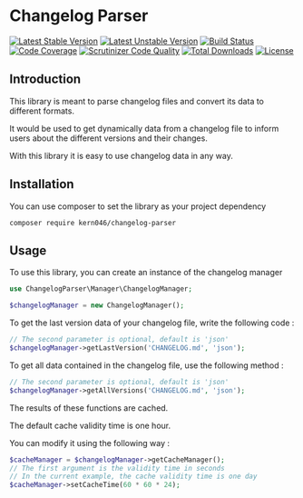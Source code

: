 Changelog Parser
===============

[![Latest Stable Version](https://poser.pugx.org/kern046/changelog-parser/v/stable)](https://packagist.org/packages/kern046/changelog-parser)
[![Latest Unstable Version](https://poser.pugx.org/kern046/changelog-parser/v/unstable)](https://packagist.org/packages/kern046/changelog-parser)
[![Build Status](https://scrutinizer-ci.com/g/Kern046/changelog-parser/badges/build.png?b=master)](https://scrutinizer-ci.com/g/Kern046/changelog-parser/build-status/master)
[![Code Coverage](https://scrutinizer-ci.com/g/Kern046/changelog-parser/badges/coverage.png?b=master)](https://scrutinizer-ci.com/g/Kern046/changelog-parser/?branch=master)
[![Scrutinizer Code Quality](https://scrutinizer-ci.com/g/Kern046/changelog-parser/badges/quality-score.png?b=master)](https://scrutinizer-ci.com/g/Kern046/changelog-parser/?branch=master)
[![Total Downloads](https://poser.pugx.org/kern046/changelog-parser/downloads)](https://packagist.org/packages/kern046/changelog-parser)
[![License](https://poser.pugx.org/kern046/changelog-parser/license)](https://packagist.org/packages/kern046/changelog-parser)

Introduction
------------

This library is meant to parse changelog files and convert its data to different formats.

It would be used to get dynamically data from a changelog file to inform users about the different versions and their changes.

With this library it is easy to use changelog data in any way.

Installation
------------

You can use composer to set the library as your project dependency

```shell
composer require kern046/changelog-parser
```

Usage
------------

To use this library, you can create an instance of the changelog manager

```php
use ChangelogParser\Manager\ChangelogManager;

$changelogManager = new ChangelogManager();
```

To get the last version data of your changelog file, write the following code :

```php
// The second parameter is optional, default is 'json'
$changelogManager->getLastVersion('CHANGELOG.md', 'json');
```

To get all data contained in the changelog file, use the following method :

```php
// The second parameter is optional, default is 'json'
$changelogManager->getAllVersions('CHANGELOG.md', 'json');
```

The results of these functions are cached.

The default cache validity time is one hour.

You can modify it using the following way :

```php
$cacheManager = $changelogManager->getCacheManager();
// The first argument is the validity time in seconds
// In the current example, the cache validity time is one day
$cacheManager->setCacheTime(60 * 60 * 24);
```